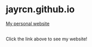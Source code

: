 # jayrcn.github.io
<a href="https://jayrcn.github.io/" target="_blank"> My personal website</a><br><br>

Click the link above to see my website!
